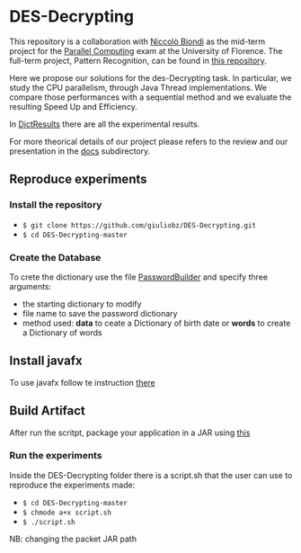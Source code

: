 # DES-Decrypting

This repository is a collaboration with [Niccolò Biondi](https://github.com/NiccoBiondi) as the mid-term project for the [Parallel Computing](https://www.unifi.it/p-ins2-2015-415640-0.html) exam at the University of Florence. The full-term project, Pattern Recognition, can be found in [this repository](https://github.com/NiccoBiondi/Pattern_Recognition).

Here we propose our solutions for the des-Decrypting task. In particular, we study the CPU parallelism, through Java Thread implementations. We compare those performances with a sequential method and we evaluate the resulting Speed Up and Efficiency.

In [DictResults](DictResults) there are all the experimental results.

For more theorical details of our project please refers to the review and our presentation in the [docs](docs) subdirectory.
## Reproduce experiments

### Install  the repository

* `$ git clone https://github.com/giuliobz/DES-Decrypting.git`
* `$ cd DES-Decrypting-master`

### Create the Database

To crete the dictionary use the file [PasswordBuilder](src/PasswordDictionary/PasswordBuilder.java) and specify three arguments:

- the starting dictionary to modify
- file name to save the password dictionary
- method used: **data** to ceate a Dictionary of birth date or **words** to create a Dictionary of words


## Install javafx

To use javafx follow te instruction [there](https://www.jetbrains.com/help/idea/javafx.html)

## Build Artifact

After run the scritpt, package your application in a JAR using [this](https://www.jetbrains.com/help/idea/packaging-a-module-into-a-jar-file.html) 

### Run the experiments

Inside the DES-Decrypting folder there is a script.sh that the user can use to reproduce the experiments made:


* `$ cd DES-Decrypting-master`
* `$ chmode a+x script.sh`
* `$ ./script.sh`

NB: changing the packet JAR path
